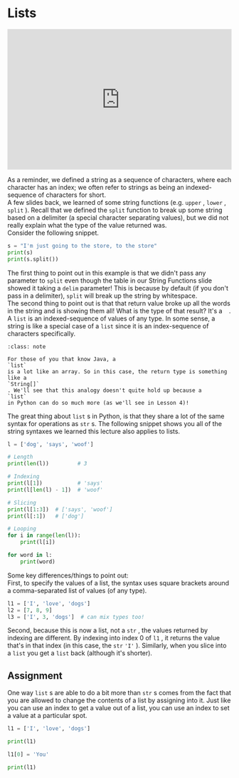 # Lists

<div style="position: relative; padding-bottom: 62.5%; height: 0;">
    <iframe src="https://www.loom.com/embed/a9b0a03d46324244bc0feae35720118a?sharedAppSource=personal_library" frameborder="0" webkitallowfullscreen mozallowfullscreen allowfullscreen style="position: absolute; top: 0; left: 0; width: 100%; height: 100%;"></iframe>
</div>

As a reminder, we defined a string as a sequence of characters, where each character has an index; we often refer to strings as being an indexed-sequence of characters for short.  
A few slides back, we learned of some string functions (e.g. `upper` , `lower` , `split` ). Recall that we defined the `split` function to break up some string based on a delimiter (a special character separating values), but we did not really explain what the type of the value returned was.  
Consider the following snippet.  
```py
s = "I'm just going to the store, to the store"
print(s)
print(s.split())
```

The first thing to point out in this example is that we didn't pass any parameter to `split` even though the table in our String Functions slide showed it taking a `delim` parameter! This is because by default (if you don't pass in a delimiter), `split` will break up the string by whitespace.  
The second thing to point out is that that return value broke up all the words in the string and is showing them all! What is the type of that result? It's a `
			` . A `list` is an indexed-sequence of values of any type. In some sense, a string is like a special case of a `list` since it is an index-sequence of characters specifically.  

```{admonition} Note
:class: note

For those of you that know Java, a
`list`
is a lot like an array. So in this case, the return type is something like a
`String[]`
. We'll see that this analogy doesn't quite hold up because a
`list`
in Python can do so much more (as we'll see in Lesson 4)!

```

The great thing about `list` s in Python, is that they share a lot of the same syntax for operations as `str` s. The following snippet shows you all of the string syntaxes we learned this lecture also applies to lists.  
```py
l = ['dog', 'says', 'woof']

# Length
print(len(l))         # 3

# Indexing
print(l[1])           # 'says'
print(l[len(l) - 1])  # 'woof'

# Slicing
print(l[1:3])  # ['says', 'woof']
print(l[:1])   # ['dog']

# Looping
for i in range(len(l)):
    print(l[i])

for word in l:
    print(word)

```

Some key differences/things to point out:  
First, to specify the values of a list, the syntax uses square brackets around a comma-separated list of values (of any type).  
```py
l1 = ['I', 'love', 'dogs']
l2 = [7, 8, 9]
l3 = ['I', 3, 'dogs']  # can mix types too!
```

Second, because this is now a list, not a `str` , the values returned by indexing are different. By indexing into index 0 of `l1` , it returns the value that's in that index (in this case, the `str`  `'I'` ). Similarly, when you slice into a `list` you get a `list` back (although it's shorter).  
##  Assignment  

One way `list` s are able to do a bit more than `str` s comes from the fact that you are allowed to change the contents of a list by assigning into it. Just like you can use an index to get a value out of a list, you can use an index to set a value at a particular spot.  
```py
l1 = ['I', 'love', 'dogs']

print(l1)

l1[0] = 'You'

print(l1)
```

